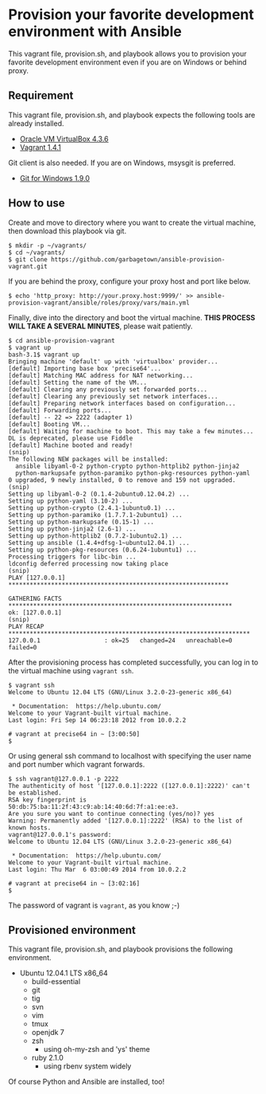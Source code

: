 # Provision your favorite development environment with Ansible

This vagrant file, provision.sh, and playbook allows you to provision your favorite development environment even if you are on Windows or behind proxy.


## Requirement

This vagrant file, provision.sh, and playbook expects the following tools are already installed.

- [Oracle VM VirtualBox 4.3.6](https://www.virtualbox.org/)
- [Vagrant 1.4.1](http://www.vagrantup.com/)

Git client is also needed. If you are on Windows, msysgit is preferred.

- [Git for Windows 1.9.0](http://msysgit.github.io/)


## How to use

Create and move to directory where you want to create the virtual machine, then download this playbook via git.

```
$ mkdir -p ~/vagrants/
$ cd ~/vagrants/
$ git clone https://github.com/garbagetown/ansible-provision-vagrant.git
```

If you are behind the proxy, configure your proxy host and port like below.

```
$ echo 'http_proxy: http://your.proxy.host:9999/' >> ansible-provision-vagrant/ansible/roles/proxy/vars/main.yml
```

Finally, dive into the directory and boot the virtual machine. **THIS PROCESS WILL TAKE A SEVERAL MINUTES**, please wait patiently.

```
$ cd ansible-provision-vagrant
$ vagrant up
bash-3.1$ vagrant up
Bringing machine 'default' up with 'virtualbox' provider...
[default] Importing base box 'precise64'...
[default] Matching MAC address for NAT networking...
[default] Setting the name of the VM...
[default] Clearing any previously set forwarded ports...
[default] Clearing any previously set network interfaces...
[default] Preparing network interfaces based on configuration...
[default] Forwarding ports...
[default] -- 22 => 2222 (adapter 1)
[default] Booting VM...
[default] Waiting for machine to boot. This may take a few minutes...
DL is deprecated, please use Fiddle
[default] Machine booted and ready!
(snip)
The following NEW packages will be installed:
  ansible libyaml-0-2 python-crypto python-httplib2 python-jinja2
  python-markupsafe python-paramiko python-pkg-resources python-yaml
0 upgraded, 9 newly installed, 0 to remove and 159 not upgraded.
(snip)
Setting up libyaml-0-2 (0.1.4-2ubuntu0.12.04.2) ...
Setting up python-yaml (3.10-2) ...
Setting up python-crypto (2.4.1-1ubuntu0.1) ...
Setting up python-paramiko (1.7.7.1-2ubuntu1) ...
Setting up python-markupsafe (0.15-1) ...
Setting up python-jinja2 (2.6-1) ...
Setting up python-httplib2 (0.7.2-1ubuntu2.1) ...
Setting up ansible (1.4.4+dfsg-1~ubuntu12.04.1) ...
Setting up python-pkg-resources (0.6.24-1ubuntu1) ...
Processing triggers for libc-bin ...
ldconfig deferred processing now taking place
(snip)
PLAY [127.0.0.1] **************************************************************

GATHERING FACTS ***************************************************************
ok: [127.0.0.1]
(snip)
PLAY RECAP ********************************************************************
127.0.0.1                  : ok=25   changed=24   unreachable=0    failed=0
```

After the provisioning process has completed successfully, you can log in to the virtual machine using `vagrant ssh`.

```
$ vagrant ssh
Welcome to Ubuntu 12.04 LTS (GNU/Linux 3.2.0-23-generic x86_64)

 * Documentation:  https://help.ubuntu.com/
Welcome to your Vagrant-built virtual machine.
Last login: Fri Sep 14 06:23:18 2012 from 10.0.2.2

# vagrant at precise64 in ~ [3:00:50]
$
```

Or using general ssh command to localhost with specifying the user name and port number which vagrant forwards.

```
$ ssh vagrant@127.0.0.1 -p 2222
The authenticity of host '[127.0.0.1]:2222 ([127.0.0.1]:2222)' can't be established.
RSA key fingerprint is 50:db:75:ba:11:2f:43:c9:ab:14:40:6d:7f:a1:ee:e3.
Are you sure you want to continue connecting (yes/no)? yes
Warning: Permanently added '[127.0.0.1]:2222' (RSA) to the list of known hosts.
vagrant@127.0.0.1's password:
Welcome to Ubuntu 12.04 LTS (GNU/Linux 3.2.0-23-generic x86_64)

 * Documentation:  https://help.ubuntu.com/
Welcome to your Vagrant-built virtual machine.
Last login: Thu Mar  6 03:00:49 2014 from 10.0.2.2

# vagrant at precise64 in ~ [3:02:16]
$
```

The password of vagrant is `vagrant`, as you know ;-)


## Provisioned environment

This vagrant file, provision.sh, and playbook provisions the following environment.

- Ubuntu 12.04.1 LTS x86_64
  - build-essential
  - git
  - tig
  - svn
  - vim
  - tmux
  - openjdk 7
  - zsh
    - using oh-my-zsh and 'ys' theme
  - ruby 2.1.0
    - using rbenv system widely

Of course Python and Ansible are installed, too!